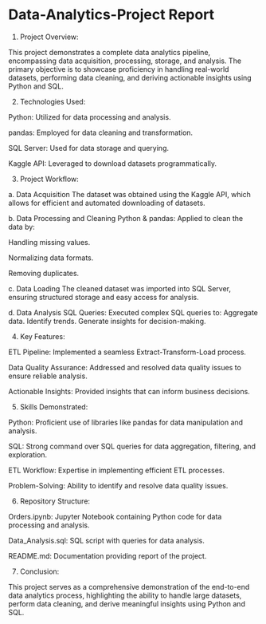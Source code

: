 # Data-Analytics-Project Report
1. Project Overview:
 
This project demonstrates a complete data analytics pipeline, encompassing data acquisition, processing, storage, and analysis. The primary objective is to showcase proficiency in handling real-world datasets, performing data cleaning, and deriving actionable insights using Python and SQL.

2. Technologies Used:
   
Python: Utilized for data processing and analysis.

pandas: Employed for data cleaning and transformation.

SQL Server: Used for data storage and querying.

Kaggle API: Leveraged to download datasets programmatically.

3. Project Workflow:
   
a. Data Acquisition
The dataset was obtained using the Kaggle API, which allows for efficient and automated downloading of datasets.

b. Data Processing and Cleaning
Python & pandas: Applied to clean the data by:

Handling missing values.

Normalizing data formats.

Removing duplicates.

c. Data Loading
The cleaned dataset was imported into SQL Server, ensuring structured storage and easy access for analysis.

d. Data Analysis
SQL Queries: Executed complex SQL queries to:
Aggregate data.
Identify trends.
Generate insights for decision-making.

4. Key Features:
   
ETL Pipeline: Implemented a seamless Extract-Transform-Load process.

Data Quality Assurance: Addressed and resolved data quality issues to ensure reliable analysis.

Actionable Insights: Provided insights that can inform business decisions.

5. Skills Demonstrated:
   
Python: Proficient use of libraries like pandas for data manipulation and analysis.

SQL: Strong command over SQL queries for data aggregation, filtering, and exploration.

ETL Workflow: Expertise in implementing efficient ETL processes.

Problem-Solving: Ability to identify and resolve data quality issues.

6. Repository Structure:
 
Orders.ipynb: Jupyter Notebook containing Python code for data processing and analysis.

Data_Analysis.sql: SQL script with queries for data analysis.

README.md: Documentation providing report of the project.

7. Conclusion:
   
This project serves as a comprehensive demonstration of the end-to-end data analytics process, highlighting the ability to handle large datasets, perform data cleaning, and derive meaningful insights using Python and SQL.
